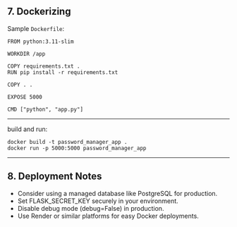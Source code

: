 ## 7. Dockerizing
Sample ```Dockerfile```:
```
FROM python:3.11-slim

WORKDIR /app

COPY requirements.txt .
RUN pip install -r requirements.txt

COPY . .

EXPOSE 5000

CMD ["python", "app.py"]
```
---
build and run:
```
docker build -t password_manager_app .
docker run -p 5000:5000 password_manager_app
```
---
## 8. Deployment Notes

- Consider using a managed database like PostgreSQL for production.
- Set FLASK_SECRET_KEY securely in your environment.
- Disable debug mode (debug=False) in production.
- Use Render or similar platforms for easy Docker deployments.

